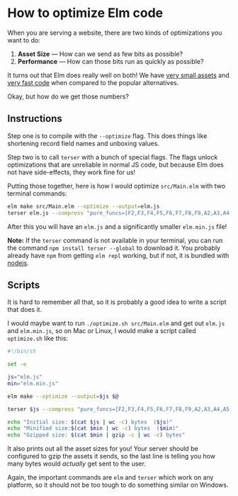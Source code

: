 
# How to optimize Elm code

When you are serving a website, there are two kinds of optimizations you want to do:

1. **Asset Size** &mdash; How can we send as few bits as possible?
2. **Performance** &mdash; How can those bits run as quickly as possible?

It turns out that Elm does really well on both! We have [very small assets](https://elm-lang.org/news/small-assets-without-the-headache) and [very fast code](https://elm-lang.org/news/blazing-fast-html-round-two) when compared to the popular alternatives.

Okay, but how do we get those numbers?


## Instructions

Step one is to compile with the `--optimize` flag. This does things like shortening record field names and unboxing values.

Step two is to call `terser` with a bunch of special flags. The flags unlock optimizations that are unreliable in normal JS code, but because Elm does not have side-effects, they work fine for us!

Putting those together, here is how I would optimize `src/Main.elm` with two terminal commands:

```bash
elm make src/Main.elm --optimize --output=elm.js
terser elm.js --compress "pure_funcs=[F2,F3,F4,F5,F6,F7,F8,F9,A2,A3,A4,A5,A6,A7,A8,A9],pure_getters,keep_fargs=false,unsafe_comps,unsafe" --mangle --output=elm.min.js
```

After this you will have an `elm.js` and a significantly smaller `elm.min.js` file!

**Note:** If the `terser` command is not available in your terminal, you can run the command `npm install terser --global` to download it. You probably already have `npm` from getting `elm repl` working, but if not, it is bundled with [nodejs](https://nodejs.org/).

## Scripts

It is hard to remember all that, so it is probably a good idea to write a script that does it.

I would maybe want to run `./optimize.sh src/Main.elm` and get out `elm.js` and `elm.min.js`, so on Mac or Linux, I would make a script called `optimize.sh` like this:

```bash
#!/bin/sh

set -e

js="elm.js"
min="elm.min.js"

elm make --optimize --output=$js $@

terser $js --compress "pure_funcs=[F2,F3,F4,F5,F6,F7,F8,F9,A2,A3,A4,A5,A6,A7,A8,A9],pure_getters,keep_fargs=false,unsafe_comps,unsafe" --mangle --output=$min

echo "Initial size: $(cat $js | wc -c) bytes  ($js)"
echo "Minified size:$(cat $min | wc -c) bytes  ($min)"
echo "Gzipped size: $(cat $min | gzip -c | wc -c) bytes"
```

It also prints out all the asset sizes for you! Your server should be configured to gzip the assets it sends, so the last line is telling you how many bytes would _actually_ get sent to the user.

Again, the important commands are `elm` and `terser` which work on any platform, so it should not be too tough to do something similar on Windows.

